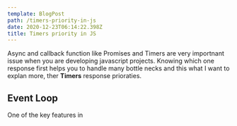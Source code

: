 ```yaml
---
template: BlogPost
path: /timers-priority-in-js
date: 2020-12-23T06:14:22.398Z
title: Timers priority in JS
---
```

Async and callback function like Promises and Timers are very importnant issue when you are developing javascript projects. Knowing which one response first helps you to handle many bottle necks and this what I want to explan more, ther **Timers** response prioraties.

## Event Loop

One of the key features in
